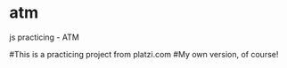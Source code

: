 # atm
js practicing - ATM

#This is a practicing project from platzi.com
#My own version, of course!
